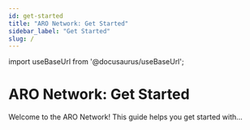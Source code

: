 ```yaml
---
id: get-started
title: "ARO Network: Get Started"
sidebar_label: "Get Started"
slug: /
---
```

import useBaseUrl from '@docusaurus/useBaseUrl';

# ARO Network: Get Started
Welcome to the ARO Network! This guide helps you get started with...
